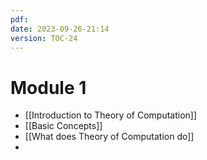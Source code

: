 ```yaml
---
pdf: 
date: 2023-09-26-21:14
version: TOC-24
---
```


# Module 1
- [[Introduction to Theory of Computation]]
- [[Basic Concepts]]
- [[What does Theory of Computation do]]
- 